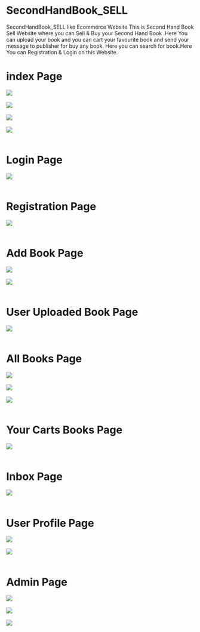 # SecondHandBook_SELL

SecondHandBook_SELL like Ecommerce Website 
This is Second Hand Book Sell Website where you can  Sell & Buy your Second Hand Book .Here You can upload your book and you can cart your favourite book and send your message to publisher for buy any book. Here you can search for book.Here You can Registration & Login on this Website.


# index Page
<img src="pic/Screenshot (572).png" class="img-fluid"><br><br>
<img src="pic/Screenshot (573).png" class="img-fluid"><br><br>
<img src="pic/Screenshot (574).png" class="img-fluid"><br><br>
<img src="pic/Screenshot (575).png" class="img-fluid"><br><br>
# Login Page
<img src="pic/Screenshot (576).png" class="img-fluid"><br><br>
# Registration Page
<img src="pic/Screenshot (577).png" class="img-fluid"><br><br>
# Add Book Page
<img src="pic/Screenshot (578).png" class="img-fluid"><br><br>
<img src="pic/Screenshot (579).png" class="img-fluid"><br><br>
# User Uploaded Book Page
<img src="pic/Screenshot (580).png" class="img-fluid"><br><br>
 
# All Books Page
<img src="pic/Screenshot (581).png" class="img-fluid"><br><br>
<img src="pic/Screenshot (582).png" class="img-fluid"><br><br>
<img src="pic/Screenshot (583).png" class="img-fluid"><br><br>

# Your Carts Books Page
<img src="pic/Screenshot (584).png" class="img-fluid"><br><br>

# Inbox Page
<img src="pic/Screenshot (585).png" class="img-fluid"><br><br>

# User Profile Page
<img src="pic/Screenshot (586).png" class="img-fluid"><br><br>
<img src="pic/Screenshot (587).png" class="img-fluid"><br><br>

# Admin Page
<img src="pic/Screenshot (588).png" class="img-fluid"><br><br>
<img src="pic/Screenshot (589).png" class="img-fluid"><br><br>
<img src="pic/Screenshot (590).png" class="img-fluid"><br><br>
